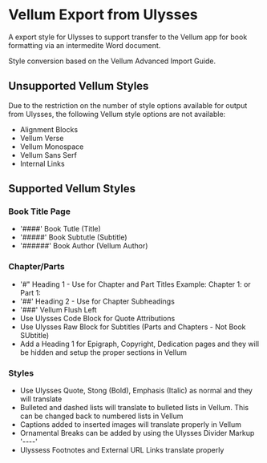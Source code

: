 # Vellum Export from Ulysses
A export style for Ulysses to support transfer to the Vellum app for book formatting
via an intermedite Word document. 

Style conversion based on the Vellum Advanced Import Guide.

## Unsupported Vellum Styles

Due to the restriction on the number of style options available for output from Ulysses, 
the following Vellum style options are not available:

- Alignment Blocks
- Vellum Verse
- Vellum Monospace
- Vellum Sans Serf
- Internal Links

## Supported Vellum Styles 

### Book Title Page

- '####' Book Tutle (Title)
- '#####' Book Subtutle (Subtitle)
- '######' Book Author (Vellum Author)

### Chapter/Parts

- '#" Heading 1 - Use for Chapter and Part Titles
  Example: Chapter 1: <Chapter name> or Part 1: <Part name>
- '##' Heading 2 - Use for Chapter Subheadings
- '###' Vellum Flush Left
- Use Ulysses Code Block for Quote Attributions
- Use Ulysses Raw Block for Subtitles (Parts and Chapters - Not Book SUbtitle)
- Add a Heading 1 for Epigraph, Copyright, Dedication pages and they will be hidden and 
  setup the proper sections in Vellum
  
### Styles

- Use Ulysses Quote, Stong (Bold), Emphasis (Italic) as normal and they will translate
- Bulleted and dashed lists will translate to bulleted lists in Vellum. 
  This can be changed back to numbered lists in Vellum
- Captions added to inserted images will translate properly in Vellum
- Ornamental Breaks can be added by using the Ulysses Divider Markup '----'
- Ulyssess Footnotes and External URL Links translate properly



